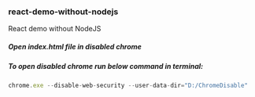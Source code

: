 ### react-demo-without-nodejs

React demo without NodeJS

##### Open index.html file in disabled chrome

##### To open disabled chrome run below command in terminal:

```js
chrome.exe --disable-web-security --user-data-dir="D:/ChromeDisable"
```
